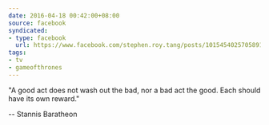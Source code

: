 ```yaml
---
date: 2016-04-18 00:42:00+08:00
source: facebook
syndicated:
- type: facebook
  url: https://www.facebook.com/stephen.roy.tang/posts/10154540257058912
tags:
- tv
- gameofthrones
---
```


"A good act does not wash out the bad, nor a bad act the good. Each should have its own reward." 

-- Stannis Baratheon